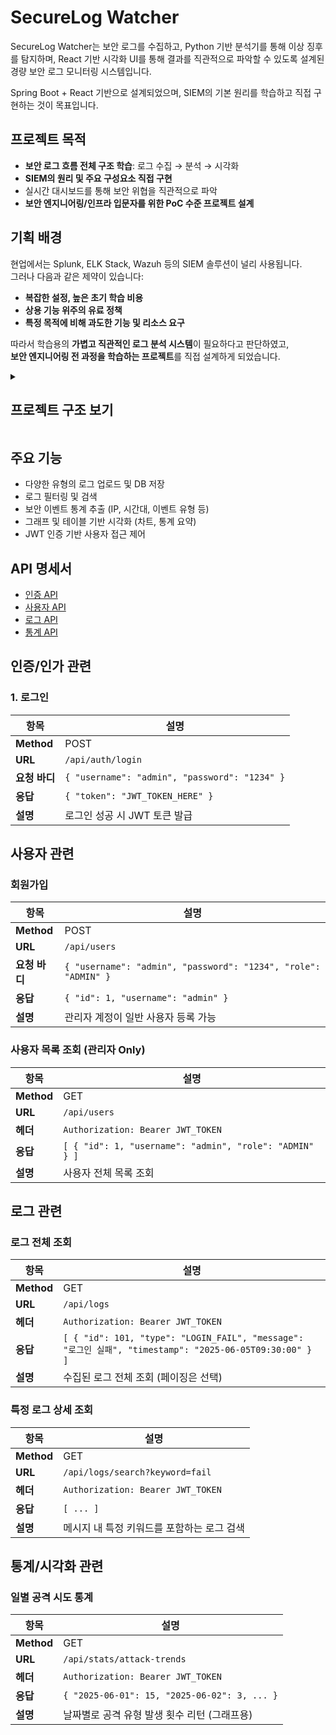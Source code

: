 
# SecureLog Watcher

SecureLog Watcher는 보안 로그를 수집하고, Python 기반 분석기를 통해 이상 징후를 탐지하며, React 기반 시각화 UI를 통해 결과를 직관적으로 파악할 수 있도록 설계된 경량 보안 로그 모니터링 시스템입니다.

Spring Boot + React 기반으로 설계되었으며, SIEM의 기본 원리를 학습하고 직접 구현하는 것이 목표입니다.

## 프로젝트 목적

- **보안 로그 흐름 전체 구조 학습**: 로그 수집 → 분석 → 시각화
- **SIEM의 원리 및 주요 구성요소 직접 구현**
- 실시간 대시보드를 통해 보안 위협을 직관적으로 파악
- **보안 엔지니어링/인프라 입문자를 위한 PoC 수준 프로젝트 설계**

## 기획 배경

현업에서는 Splunk, ELK Stack, Wazuh 등의 SIEM 솔루션이 널리 사용됩니다.  
그러나 다음과 같은 제약이 있습니다:

- **복잡한 설정, 높은 초기 학습 비용**
- **상용 기능 위주의 유료 정책**
- **특정 목적에 비해 과도한 기능 및 리소스 요구**

따라서 학습용의 **가볍고 직관적인 로그 분석 시스템**이 필요하다고 판단하였고,  
**보안 엔지니어링 전 과정을 학습하는 프로젝트**를 직접 설계하게 되었습니다.

<details><summary><h2>프로젝트 구조 보기</h2></summary>

```
securelog-watcher/
├── backend/                 # Spring Boot API 서버
│   ├── controller/          # REST API 엔드포인트
│   ├── domain/              # JPA 엔티티
│   ├── dto/                 # 요청/응답 객체
│   ├── repository/          # DB 액세스
│   ├── service/             # 비즈니스 로직
│   ├── config/              # 설정 (JWT, Swagger 등)
│   └── util/                # Python 분석기 연동
├── analyzer/                # Python 기반 로그 분석기
│   ├── analyzer/            # 파서, 통계, 이상 탐지 모듈
│   └── main.py              # 진입점 (Spring에서 호출)
├── frontend/                # React + TailwindCSS 시각화
│   └── api/                 # Axios 등 API 정리
└── README.md
```
</details>

## 주요 기능

- 다양한 유형의 로그 업로드 및 DB 저장
- 로그 필터링 및 검색
- 보안 이벤트 통계 추출 (IP, 시간대, 이벤트 유형 등)
- 그래프 및 테이블 기반 시각화 (차트, 통계 요약)
- JWT 인증 기반 사용자 접근 제어

## API 명세서
- [인증 API](#인증-api)
- [사용자 API](#사용자-api)
- [로그 API](#로그-api)
- [통계 API](#통계-api)

## 인증/인가 관련
### 1. 로그인

| 항목         | 설명                                            |
| ---------- | --------------------------------------------- |
| **Method** | POST                                          |
| **URL**    | `/api/auth/login`                             |
| **요청 바디**  | `{ "username": "admin", "password": "1234" }` |
| **응답**     | `{ "token": "JWT_TOKEN_HERE" }`               |
| **설명**     | 로그인 성공 시 JWT 토큰 발급                            |

## 사용자 관련
### 회원가입

| 항목         | 설명                                                             |
| ---------- | -------------------------------------------------------------- |
| **Method** | POST                                                           |
| **URL**    | `/api/users`                                                   |
| **요청 바디**  | `{ "username": "admin", "password": "1234", "role": "ADMIN" }` |
| **응답**     | `{ "id": 1, "username": "admin" }`                             |
| **설명**     | 관리자 계정이 일반 사용자 등록 가능                                           |

### 사용자 목록 조회 (관리자 Only)

| 항목         | 설명                                                      |
| ---------- | ------------------------------------------------------- |
| **Method** | GET                                                     |
| **URL**    | `/api/users`                                            |
| **헤더**     | `Authorization: Bearer JWT_TOKEN`                       |
| **응답**     | `[ { "id": 1, "username": "admin", "role": "ADMIN" } ]` |
| **설명**     | 사용자 전체 목록 조회                                            |

## 로그 관련
### 로그 전체 조회

| 항목         | 설명                                                                                                 |
| ---------- | -------------------------------------------------------------------------------------------------- |
| **Method** | GET                                                                                                |
| **URL**    | `/api/logs`                                                                                        |
| **헤더**     | `Authorization: Bearer JWT_TOKEN`                                                                  |
| **응답**     | `[ { "id": 101, "type": "LOGIN_FAIL", "message": "로그인 실패", "timestamp": "2025-06-05T09:30:00" } ]` |
| **설명**     | 수집된 로그 전체 조회 (페이징은 선택)                                                                             |

### 특정 로그 상세 조회

| 항목         | 설명                                |
| ---------- | --------------------------------- |
| **Method** | GET                               |
| **URL**    | `/api/logs/search?keyword=fail`   |
| **헤더**     | `Authorization: Bearer JWT_TOKEN` |
| **응답**     | `[ ... ]`                         |
| **설명**     | 메시지 내 특정 키워드를 포함하는 로그 검색          |

## 통계/시각화 관련
### 일별 공격 시도 통계

| 항목         | 설명                                           |
| ---------- | -------------------------------------------- |
| **Method** | GET                                          |
| **URL**    | `/api/stats/attack-trends`                   |
| **헤더**     | `Authorization: Bearer JWT_TOKEN`            |
| **응답**     | `{ "2025-06-01": 15, "2025-06-02": 3, ... }` |
| **설명**     | 날짜별로 공격 유형 발생 횟수 리턴 (그래프용)                   |
